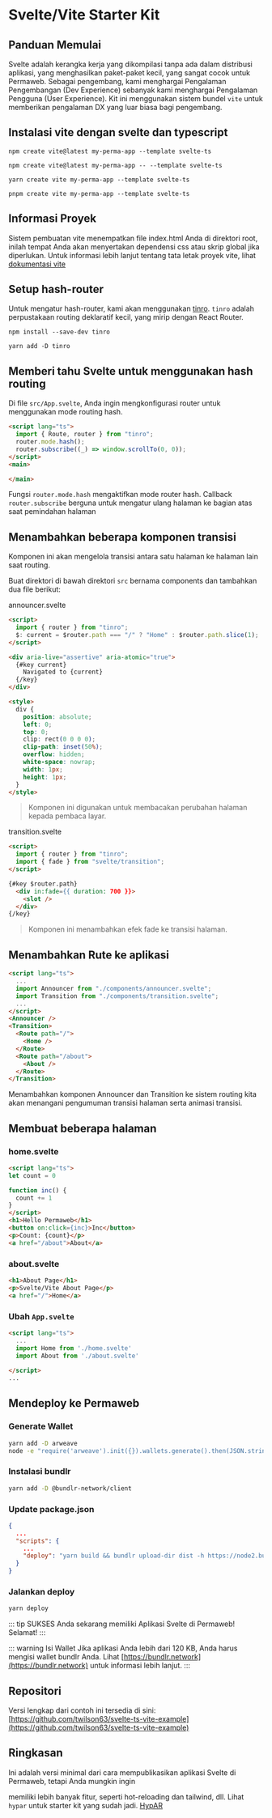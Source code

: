 # Svelte/Vite Starter Kit

## Panduan Memulai

Svelte adalah kerangka kerja yang dikompilasi tanpa ada dalam distribusi aplikasi, yang menghasilkan paket-paket kecil, yang sangat cocok untuk Permaweb. Sebagai pengembang, kami menghargai Pengalaman Pengembangan (Dev Experience) sebanyak kami menghargai Pengalaman Pengguna (User Experience). Kit ini menggunakan sistem bundel `vite` untuk memberikan pengalaman DX yang luar biasa bagi pengembang.

## Instalasi vite dengan svelte dan typescript

<CodeGroup>
  <CodeGroupItem title="NPM v6">

```console
npm create vite@latest my-perma-app --template svelte-ts
```

  </CodeGroupItem>
  <CodeGroupItem title="NPM v7">

```console
npm create vite@latest my-perma-app -- --template svelte-ts
```

  </CodeGroupItem>
  <CodeGroupItem title="YARN">

```console
yarn create vite my-perma-app --template svelte-ts
```

  </CodeGroupItem>
  <CodeGroupItem title="PNPM">

```console
pnpm create vite my-perma-app --template svelte-ts
```

  </CodeGroupItem>
</CodeGroup>

## Informasi Proyek

Sistem pembuatan vite menempatkan file index.html Anda di direktori root, inilah tempat Anda akan menyertakan dependensi css atau skrip global jika diperlukan. Untuk informasi lebih lanjut tentang tata letak proyek vite, lihat [dokumentasi vite](https://vitejs.dev/guide/#index-html-and-project-root)

## Setup hash-router

Untuk mengatur hash-router, kami akan menggunakan [tinro](https://github.com/AlexxNB/tinro). `tinro` adalah perpustakaan routing deklaratif kecil, yang mirip dengan React Router.

<CodeGroup>
  <CodeGroupItem title="NPM">

```console
npm install --save-dev tinro
```

  </CodeGroupItem>
  <CodeGroupItem title="YARN">

```console
yarn add -D tinro
```

  </CodeGroupItem>
</CodeGroup>

## Memberi tahu Svelte untuk menggunakan hash routing

Di file `src/App.svelte`, Anda ingin mengkonfigurasi router untuk menggunakan mode routing hash.

```html
<script lang="ts">
  import { Route, router } from "tinro";
  router.mode.hash();
  router.subscribe((_) => window.scrollTo(0, 0));
</script>
<main>

</main>
```

Fungsi `router.mode.hash` mengaktifkan mode router hash.
Callback `router.subscribe` berguna untuk mengatur ulang halaman ke bagian atas saat pemindahan halaman

## Menambahkan beberapa komponen transisi

Komponen ini akan mengelola transisi antara satu halaman ke halaman lain saat routing.

Buat direktori di bawah direktori `src` bernama components dan tambahkan dua file berikut:

announcer.svelte

```html
<script>
  import { router } from "tinro";
  $: current = $router.path === "/" ? "Home" : $router.path.slice(1);
</script>

<div aria-live="assertive" aria-atomic="true">
  {#key current}
    Navigated to {current}
  {/key}
</div>

<style>
  div {
    position: absolute;
    left: 0;
    top: 0;
    clip: rect(0 0 0 0);
    clip-path: inset(50%);
    overflow: hidden;
    white-space: nowrap;
    width: 1px;
    height: 1px;
  }
</style>
```

> Komponen ini digunakan untuk membacakan perubahan halaman kepada pembaca layar.

transition.svelte

```html
<script>
  import { router } from "tinro";
  import { fade } from "svelte/transition";
</script>

{#key $router.path}
  <div in:fade={{ duration: 700 }}>
    <slot />
  </div>
{/key}
```

> Komponen ini menambahkan efek fade ke transisi halaman.

## Menambahkan Rute ke aplikasi

```html
<script lang="ts">
  ...
  import Announcer from "./components/announcer.svelte";
  import Transition from "./components/transition.svelte";
  ...
</script>
<Announcer />
<Transition>
  <Route path="/">
    <Home />
  </Route>
  <Route path="/about">
    <About />
  </Route>
</Transition>
```

Menambahkan komponen Announcer dan Transition ke sistem routing kita akan menangani pengumuman transisi halaman serta animasi transisi.

## Membuat beberapa halaman

### home.svelte

```html
<script lang="ts">
let count = 0

function inc() {
  count += 1
}
</script>
<h1>Hello Permaweb</h1>
<button on:click={inc}>Inc</button>
<p>Count: {count}</p>
<a href="/about">About</a>
```

### about.svelte

```html
<h1>About Page</h1>
<p>Svelte/Vite About Page</p>
<a href="/">Home</a>
```

### Ubah `App.svelte`

```html
<script lang="ts">
  ...
  import Home from './home.svelte'
  import About from './about.svelte'
  
</script>
...
```

## Mendeploy ke Permaweb

### Generate Wallet

```sh
yarn add -D arweave
node -e "require('arweave').init({}).wallets.generate().then(JSON.stringify).then(console.log.bind(console))" > wallet.json
```

### Instalasi bundlr

```sh
yarn add -D @bundlr-network/client
```

### Update package.json

```json
{
  ...
  "scripts": {
    ...
    "deploy": "yarn build && bundlr upload-dir dist -h https://node2.bundlr.network --wallet ./wallet.json -c arweave --index-file index.html --no-confirmation"
  }
}
```

### Jalankan deploy

```sh
yarn deploy
```

::: tip SUKSES 
Anda sekarang memiliki Aplikasi Svelte di Permaweb! Selamat!
:::

::: warning Isi Wallet
Jika aplikasi Anda lebih dari 120 KB, Anda harus mengisi wallet bundlr Anda. Lihat [https://bundlr.network](https://bundlr.network) untuk informasi lebih lanjut.
::: 

## Repositori

Versi lengkap dari contoh ini tersedia di sini: [https://github.com/twilson63/svelte-ts-vite-example](https://github.com/twilson63/svelte-ts-vite-example)

## Ringkasan

Ini adalah versi minimal dari cara mempublikasikan aplikasi Svelte di Permaweb, tetapi Anda mungkin ingin

 memiliki lebih banyak fitur, seperti hot-reloading dan tailwind, dll. Lihat `hypar` untuk starter kit yang sudah jadi. [HypAR](https://github.com/twilson63/hypar)